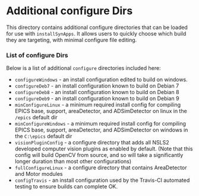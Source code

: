 # Additional configure Dirs

This directory contains additional configure directories that can be loaded for use with `installSynApps`.
It allows users to quickly choose which build they are targeting, with minimal configure file editing.

### List of configure Dirs

Below is a list of additional `configure` directories included here:
* `configureWindows` - an install configuration edited to build on windows.
* `configureDeb7` - an install configuration known to build on Debian 7
* `configureDeb8` - an install configuration known to build on Debian 8
* `configureDeb9` - an install configuration known to build on Debian 9
* `minConfigureLinux` -  a minimum required install config for compiling EPICS base, support, areaDetector, and ADSimDetector on linux in the `/epics` default dir
* `minConfigureWindows` -  a minimum required install config for compiling EPICS base, support, areaDetector, and ADSimDetector on windows in the `C:\epics` default dir
* `visionPluginConfig` - a configure directory that adds all NSLS2 developed computer vision plugins as enabled by default. (Note that this config will build OpenCV from source, and so will take a significantly longer duration than most other configurations)
* `fullConfigureLinux` - a configure directory that contains AreaDetector and Motor modules
* `configTravis` - an install configuration used by the Travis-CI automated testing to ensure builds can complete OK.
